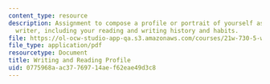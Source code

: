```yaml
---
content_type: resource
description: Assignment to compose a profile or portrait of yourself as a reader and
  writer, including your reading and writing history and habits.
file: https://ol-ocw-studio-app-qa.s3.amazonaws.com/courses/21w-730-5-writing-on-contemporary-issues-culture-shock-writing-editing-and-publishing-in-cyberspace-fall-2008/0775968aac37769714aef62eae49d3c8_rdin_n_wr_prf.pdf
file_type: application/pdf
resourcetype: Document
title: Writing and Reading Profile
uid: 0775968a-ac37-7697-14ae-f62eae49d3c8
---
```

